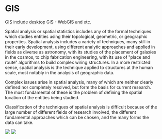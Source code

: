 # GIS
GIS include desktop GIS - WebGIS and etc.

Spatial analysis or spatial statistics includes any of the formal techniques which studies entities using their topological, geometric, or geographic properties. Spatial analysis includes a variety of techniques, many still in their early development, using different analytic approaches and applied in fields as diverse as astronomy, with its studies of the placement of galaxies in the cosmos, to chip fabrication engineering, with its use of "place and route" algorithms to build complex wiring structures. In a more restricted sense, spatial analysis is the technique applied to structures at the human scale, most notably in the analysis of geographic data.

Complex issues arise in spatial analysis, many of which are neither clearly defined nor completely resolved, but form the basis for current research. The most fundamental of these is the problem of defining the spatial location of the entities being studied.

Classification of the techniques of spatial analysis is difficult because of the large number of different fields of research involved, the different fundamental approaches which can be chosen, and the many forms the data can take.

<img src="http://www.admitnetwork.org/wp-content/uploads/2015/09/Capture9.png" >

<img src="https://lh3.googleusercontent.com/proxy/Ktznm2U_T5YA1NZINiUwu1_BfrCfSBPgnokMrH0X3BU9uuTc4JmYlmq_1mL_OZj99DrB9bbCU8A7kjjjERVPg71MglvfuHIrtHE9FmtcddCfvu4CgfYkOweIMTfJMhCPhg7PFpEV9zC">
